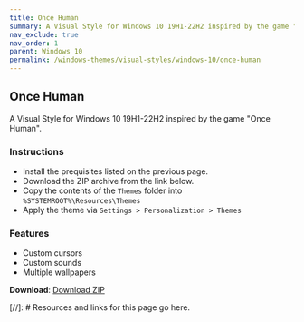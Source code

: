 ```yaml
---
title: Once Human
summary: A Visual Style for Windows 10 19H1-22H2 inspired by the game "Once Human".
nav_exclude: true
nav_order: 1
parent: Windows 10
permalink: /windows-themes/visual-styles/windows-10/once-human
---
```


## Once Human
A Visual Style for Windows 10 19H1-22H2 inspired by the game "Once Human".

### Instructions

- Install the prequisites listed on the previous page.
- Download the ZIP archive from the link below.
- Copy the contents of the `Themes` folder into `%SYSTEMROOT%\Resources\Themes`
- Apply the theme via `Settings > Personalization > Themes`

### Features

- Custom cursors
- Custom sounds
- Multiple wallpapers

**Download**: [Download ZIP] 

<!-- ////////////////////////////////////////////////////////////////////////////////////////////////////////////////////// -->

[//]: # Resources and links for this page go here.

[Preivew]: https://gitlab.com/the-back-room/visual-styles/windows-10/sfw/once-human/-/raw/main/Extras/Preview.bmp
[Download ZIP]: https://gitlab.com/the-back-room/visual-styles/windows-10/sfw/once-human/-/archive/main/once-human-main.zip

<!-- ////////////////////////////////////////////////////////////////////////////////////////////////////////////////////// -->
